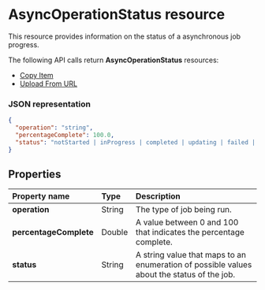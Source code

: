 # AsyncOperationStatus resource

This resource provides information on the status of a asynchronous job progress.

The following API calls return **AsyncOperationStatus** resources:

* [Copy Item](../api/driveitem-copy.md)
* [Upload From URL](../api/driveitem-upload-url.md)

### JSON representation

<!-- { "blockType": "resource", "@odata.type": "oneDrive.asyncOperationStatus", "optionalProperties": ["operation"] } -->
```json
{
  "operation": "string",
  "percentageComplete": 100.0,
  "status": "notStarted | inProgress | completed | updating | failed | deletePending | deleteFailed | waiting"
}
```

## Properties

| Property name          | Type   | Description                                                                                |
|:-----------------------|:-------|:-------------------------------------------------------------------------------------------|
| **operation**          | String | The type of job being run.                                                                 |
| **percentageComplete** | Double | A value between 0 and 100 that indicates the percentage complete.                          |
| **status**             | String | A string value that maps to an enumeration of possible values about the status of the job. |

<!-- {
  "type": "#page.annotation",
  "description": "AsyncJobResource provides details about how to poll for an async completion.",
  "keywords": "async,job status,async status,copy,upload from url",
  "section": "documentation"
} -->
